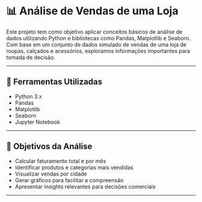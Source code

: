 # 📊 Análise de Vendas de uma Loja

Este projeto tem como objetivo aplicar conceitos básicos de análise de dados utilizando Python e bibliotecas como Pandas, Matplotlib e Seaborn. Com base em um conjunto de dados simulado de vendas de uma loja de roupas, calçados e acessórios, exploramos informações importantes para tomada de decisão.

---

## 🧪 Ferramentas Utilizadas

- Python 3.x  
- Pandas  
- Matplotlib  
- Seaborn  
- Jupyter Notebook  

---

## 📌 Objetivos da Análise

- Calcular faturamento total e por mês  
- Identificar produtos e categorias mais vendidas  
- Visualizar vendas por cidade  
- Gerar gráficos para facilitar a compreensão  
- Apresentar insights relevantes para decisões comerciais  

---